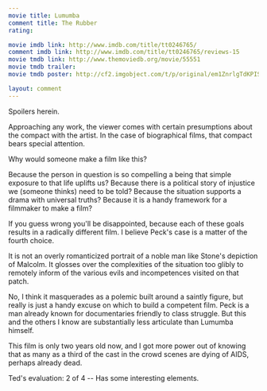 ```yaml
---
movie title: Lumumba
comment title: The Rubber
rating: 

movie imdb link: http://www.imdb.com/title/tt0246765/
comment imdb link: http://www.imdb.com/title/tt0246765/reviews-15
movie tmdb link: http://www.themoviedb.org/movie/55551
movie tmdb trailer: 
movie tmdb poster: http://cf2.imgobject.com/t/p/original/em1ZnrlgTdKPIS5QO4FYX9HnGfE.jpg

layout: comment
---
```


Spoilers herein.

Approaching any work, the viewer comes with certain presumptions about the compact with the artist. In the case of biographical films, that compact bears special attention.

Why would someone make a film like this? 

Because the person in question is so compelling a being that simple exposure to that life uplifts us? Because there is a political story of injustice we (someone thinks) need to be told? Because the situation supports a drama with universal truths? Because it is a handy framework for a filmmaker to make a film?

If you guess wrong you'll be disappointed, because each of these goals results in a radically different film. I believe Peck's case is a matter of the fourth choice.

It is not an overly romanticized portrait of a noble man like Stone's depiction of Malcolm. It glosses over the complexities of the situation too glibly to remotely inform of the various evils and incompetences visited on that patch.

No, I think it masquerades as a polemic built around a saintly figure, but really is just a handy excuse on which to build a competent film. Peck is a man already known for documentaries friendly to class struggle. But this and the others I know are substantially less articulate than Lumumba himself.

This film is only two years old now, and I got more power out of knowing that as many as a third of the cast in the crowd scenes are dying of AIDS, perhaps already dead.

Ted's evaluation: 2 of 4 -- Has some interesting elements.